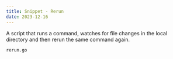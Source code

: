 ```yaml
---
title: Snippet - Rerun
date: 2023-12-16
---
```


A script that runs a command, watches for file changes in the local directory
and then rerun the same command again.

```include
rerun.go
```
